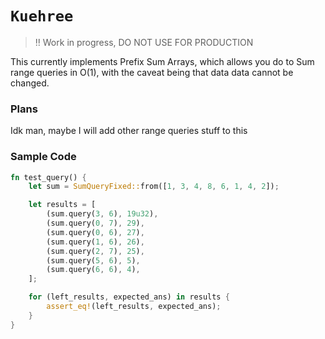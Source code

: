 # `Kuehree`
> ‼️ Work in progress, DO NOT USE FOR PRODUCTION

This currently implements Prefix Sum Arrays, which allows you do to Sum range queries in O(1),
with the caveat being that data data cannot be changed.

### Plans
Idk man, maybe I will add other range queries stuff to this

### Sample Code
```rust
fn test_query() {
    let sum = SumQueryFixed::from([1, 3, 4, 8, 6, 1, 4, 2]); 

    let results = [
        (sum.query(3, 6), 19u32),
        (sum.query(0, 7), 29),
        (sum.query(0, 6), 27),
        (sum.query(1, 6), 26),
        (sum.query(2, 7), 25),
        (sum.query(5, 6), 5),
        (sum.query(6, 6), 4),
    ];

    for (left_results, expected_ans) in results {
        assert_eq!(left_results, expected_ans);
    }
}
```